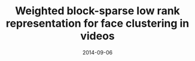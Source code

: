 ---
title: "Weighted block-sparse low rank representation for face clustering in videos"
collection: publications
permalink: /publication/Weighted
date: 2014-09-06
venue: "ECCV"
city: 
state: ""
thumbnail: "masktrack.png"
teaser :
authors: "Shijie Xiao, Mingkui Tan, Dong Xu"
bibtex: Weighted.txt
uri: 
arxiv: https://pdfs.semanticscholar.org/9dc7/b21645c43b7c3c0ee06176b5edca74ab8441.pdf
project: 
source:
poster:
data:
---